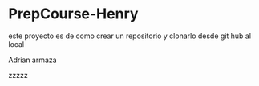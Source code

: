 # PrepCourse-Henry
este proyecto es de como crear un repositorio y clonarlo desde git hub al local

Adrian armaza

zzzzz